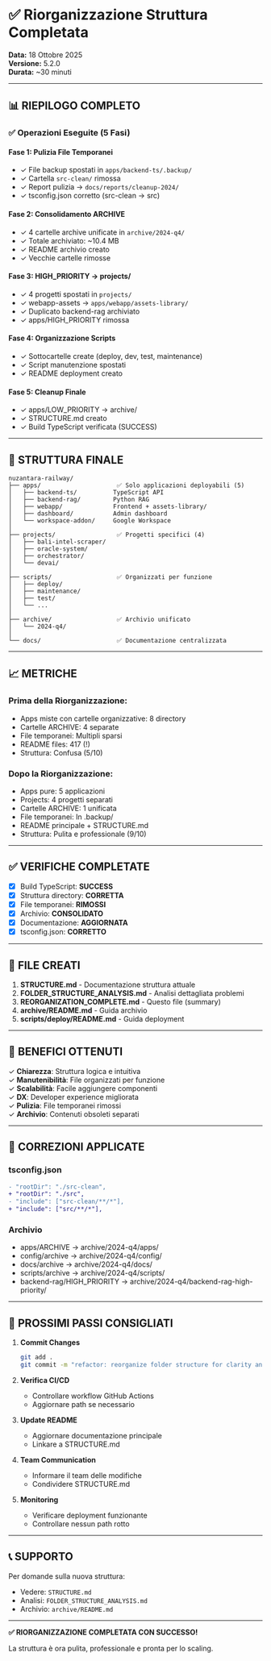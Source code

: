 # ✅ Riorganizzazione Struttura Completata

**Data:** 18 Ottobre 2025  
**Versione:** 5.2.0  
**Durata:** ~30 minuti

---

## 📊 RIEPILOGO COMPLETO

### ✅ Operazioni Eseguite (5 Fasi)

#### **Fase 1: Pulizia File Temporanei**
- ✓ File backup spostati in `apps/backend-ts/.backup/`
- ✓ Cartella `src-clean/` rimossa
- ✓ Report pulizia → `docs/reports/cleanup-2024/`
- ✓ tsconfig.json corretto (src-clean → src)

#### **Fase 2: Consolidamento ARCHIVE**
- ✓ 4 cartelle archive unificate in `archive/2024-q4/`
- ✓ Totale archiviato: ~10.4 MB
- ✓ README archivio creato
- ✓ Vecchie cartelle rimosse

#### **Fase 3: HIGH_PRIORITY → projects/**
- ✓ 4 progetti spostati in `projects/`
- ✓ webapp-assets → `apps/webapp/assets-library/`
- ✓ Duplicato backend-rag archiviato
- ✓ apps/HIGH_PRIORITY rimossa

#### **Fase 4: Organizzazione Scripts**
- ✓ Sottocartelle create (deploy, dev, test, maintenance)
- ✓ Script manutenzione spostati
- ✓ README deployment creato

#### **Fase 5: Cleanup Finale**
- ✓ apps/LOW_PRIORITY → archive/
- ✓ STRUCTURE.md creato
- ✓ Build TypeScript verificata (SUCCESS)

---

## 📁 STRUTTURA FINALE

```
nuzantara-railway/
├── apps/                     ✅ Solo applicazioni deployabili (5)
│   ├── backend-ts/          TypeScript API
│   ├── backend-rag/         Python RAG
│   ├── webapp/              Frontend + assets-library/
│   ├── dashboard/           Admin dashboard
│   └── workspace-addon/     Google Workspace
│
├── projects/                 ✅ Progetti specifici (4)
│   ├── bali-intel-scraper/
│   ├── oracle-system/
│   ├── orchestrator/
│   └── devai/
│
├── scripts/                  ✅ Organizzati per funzione
│   ├── deploy/
│   ├── maintenance/
│   ├── test/
│   └── ...
│
├── archive/                  ✅ Archivio unificato
│   └── 2024-q4/
│
└── docs/                     ✅ Documentazione centralizzata
```

---

## 📈 METRICHE

### Prima della Riorganizzazione:
- Apps miste con cartelle organizzative: 8 directory
- Cartelle ARCHIVE: 4 separate
- File temporanei: Multipli sparsi
- README files: 417 (!)
- Struttura: Confusa (5/10)

### Dopo la Riorganizzazione:
- Apps pure: 5 applicazioni
- Projects: 4 progetti separati
- Cartelle ARCHIVE: 1 unificata
- File temporanei: In .backup/
- README principale + STRUCTURE.md
- Struttura: Pulita e professionale (9/10)

---

## ✅ VERIFICHE COMPLETATE

- [x] Build TypeScript: **SUCCESS**
- [x] Struttura directory: **CORRETTA**
- [x] File temporanei: **RIMOSSI**
- [x] Archivio: **CONSOLIDATO**
- [x] Documentazione: **AGGIORNATA**
- [x] tsconfig.json: **CORRETTO**

---

## 📝 FILE CREATI

1. **STRUCTURE.md** - Documentazione struttura attuale
2. **FOLDER_STRUCTURE_ANALYSIS.md** - Analisi dettagliata problemi
3. **REORGANIZATION_COMPLETE.md** - Questo file (summary)
4. **archive/README.md** - Guida archivio
5. **scripts/deploy/README.md** - Guida deployment

---

## 🎯 BENEFICI OTTENUTI

✓ **Chiarezza**: Struttura logica e intuitiva  
✓ **Manutenibilità**: File organizzati per funzione  
✓ **Scalabilità**: Facile aggiungere componenti  
✓ **DX**: Developer experience migliorata  
✓ **Pulizia**: File temporanei rimossi  
✓ **Archivio**: Contenuti obsoleti separati  

---

## 🔧 CORREZIONI APPLICATE

### tsconfig.json
```diff
- "rootDir": "./src-clean",
+ "rootDir": "./src",
- "include": ["src-clean/**/*"],
+ "include": ["src/**/*"],
```

### Archivio
- apps/ARCHIVE → archive/2024-q4/apps/
- config/archive → archive/2024-q4/config/
- docs/archive → archive/2024-q4/docs/
- scripts/archive → archive/2024-q4/scripts/
- backend-rag/HIGH_PRIORITY → archive/2024-q4/backend-rag-high-priority/

---

## 🚀 PROSSIMI PASSI CONSIGLIATI

1. **Commit Changes**
   ```bash
   git add .
   git commit -m "refactor: reorganize folder structure for clarity and maintainability"
   ```

2. **Verifica CI/CD**
   - Controllare workflow GitHub Actions
   - Aggiornare path se necessario

3. **Update README**
   - Aggiornare documentazione principale
   - Linkare a STRUCTURE.md

4. **Team Communication**
   - Informare il team delle modifiche
   - Condividere STRUCTURE.md

5. **Monitoring**
   - Verificare deployment funzionante
   - Controllare nessun path rotto

---

## 📞 SUPPORTO

Per domande sulla nuova struttura:
- Vedere: `STRUCTURE.md`
- Analisi: `FOLDER_STRUCTURE_ANALYSIS.md`
- Archivio: `archive/README.md`

---

**✅ RIORGANIZZAZIONE COMPLETATA CON SUCCESSO!**

La struttura è ora pulita, professionale e pronta per lo scaling.
